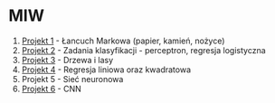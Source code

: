 # MIW
1. [Projekt 1](PRO1/s18579_gr12c_pro1.py) - Łancuch Markowa (papier, kamień, nożyce)
2. [Projekt 2](PRO2/s18579_gr12c_pro2.py) - Zadania klasyfikacji - perceptron, regresja logistyczna
3. [Projekt 3](PRO3/s18579_gr12c_pro3.py) - Drzewa i lasy
4. [Projekt 4](PRO4/s18579_gr12c_pro4.py) - Regresja liniowa oraz kwadratowa
5. Projekt 5 - Sieć neuronowa
6. [Projekt 6](PRO6/s18579_gr12c_pro6.py) - CNN
